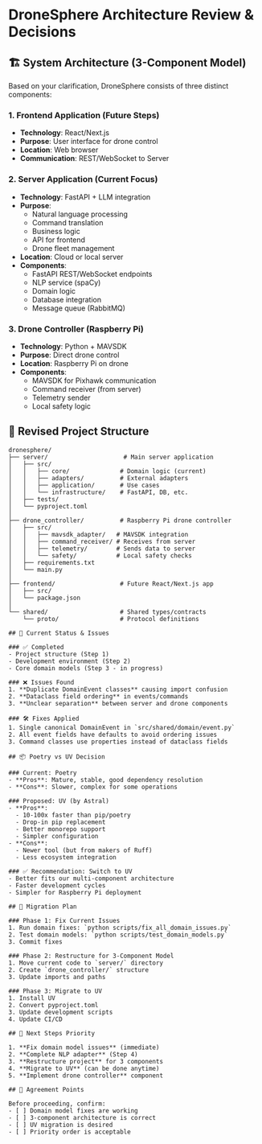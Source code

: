 # DroneSphere Architecture Review & Decisions

## 🏗️ System Architecture (3-Component Model)

Based on your clarification, DroneSphere consists of three distinct components:

### 1. **Frontend Application** (Future Steps)
- **Technology**: React/Next.js
- **Purpose**: User interface for drone control
- **Location**: Web browser
- **Communication**: REST/WebSocket to Server

### 2. **Server Application** (Current Focus)
- **Technology**: FastAPI + LLM integration
- **Purpose**: 
  - Natural language processing
  - Command translation
  - Business logic
  - API for frontend
  - Drone fleet management
- **Location**: Cloud or local server
- **Components**:
  - FastAPI REST/WebSocket endpoints
  - NLP service (spaCy)
  - Domain logic
  - Database integration
  - Message queue (RabbitMQ)

### 3. **Drone Controller** (Raspberry Pi)
- **Technology**: Python + MAVSDK
- **Purpose**: Direct drone control
- **Location**: Raspberry Pi on drone
- **Components**:
  - MAVSDK for Pixhawk communication
  - Command receiver (from server)
  - Telemetry sender
  - Local safety logic

## 📁 Revised Project Structure

```
dronesphere/
├── server/                     # Main server application
│   ├── src/
│   │   ├── core/              # Domain logic (current)
│   │   ├── adapters/          # External adapters
│   │   ├── application/       # Use cases
│   │   └── infrastructure/    # FastAPI, DB, etc.
│   ├── tests/
│   └── pyproject.toml
│
├── drone_controller/          # Raspberry Pi drone controller
│   ├── src/
│   │   ├── mavsdk_adapter/   # MAVSDK integration
│   │   ├── command_receiver/ # Receives from server
│   │   ├── telemetry/        # Sends data to server
│   │   └── safety/           # Local safety checks
│   ├── requirements.txt
│   └── main.py
│
├── frontend/                  # Future React/Next.js app
│   ├── src/
│   └── package.json
│
└── shared/                    # Shared types/contracts
    └── proto/                 # Protocol definitions

## 🔄 Current Status & Issues

### ✅ Completed
- Project structure (Step 1)
- Development environment (Step 2)
- Core domain models (Step 3 - in progress)

### ❌ Issues Found
1. **Duplicate DomainEvent classes** causing import confusion
2. **Dataclass field ordering** in events/commands
3. **Unclear separation** between server and drone components

### 🛠️ Fixes Applied
1. Single canonical DomainEvent in `src/shared/domain/event.py`
2. All event fields have defaults to avoid ordering issues
3. Command classes use properties instead of dataclass fields

## 📦 Poetry vs UV Decision

### Current: Poetry
- **Pros**: Mature, stable, good dependency resolution
- **Cons**: Slower, complex for some operations

### Proposed: UV (by Astral)
- **Pros**: 
  - 10-100x faster than pip/poetry
  - Drop-in pip replacement
  - Better monorepo support
  - Simpler configuration
- **Cons**: 
  - Newer tool (but from makers of Ruff)
  - Less ecosystem integration

### ✅ Recommendation: Switch to UV
- Better fits our multi-component architecture
- Faster development cycles
- Simpler for Raspberry Pi deployment

## 🚀 Migration Plan

### Phase 1: Fix Current Issues
1. Run domain fixes: `python scripts/fix_all_domain_issues.py`
2. Test domain models: `python scripts/test_domain_models.py`
3. Commit fixes

### Phase 2: Restructure for 3-Component Model
1. Move current code to `server/` directory
2. Create `drone_controller/` structure
3. Update imports and paths

### Phase 3: Migrate to UV
1. Install UV
2. Convert pyproject.toml
3. Update development scripts
4. Update CI/CD

## 📝 Next Steps Priority

1. **Fix domain model issues** (immediate)
2. **Complete NLP adapter** (Step 4)
3. **Restructure project** for 3 components
4. **Migrate to UV** (can be done anytime)
5. **Implement drone controller** component

## 🤝 Agreement Points

Before proceeding, confirm:
- [ ] Domain model fixes are working
- [ ] 3-component architecture is correct
- [ ] UV migration is desired
- [ ] Priority order is acceptable